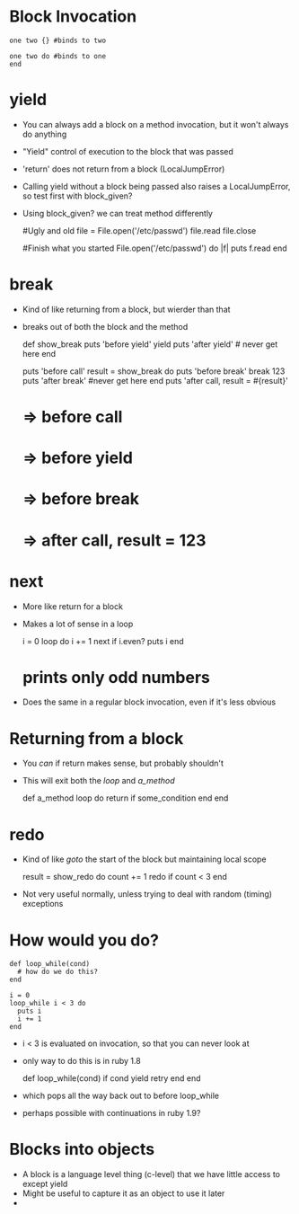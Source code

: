 # Block Invocation
    one two {} #binds to two

    one two do #binds to one
    end


# yield
- You can always add a block on a method invocation, but it won't always do anything
- "Yield" control of execution to the block that was passed
- 'return' does not return from a block (LocalJumpError)
- Calling yield without a block being passed also raises a LocalJumpError, so test first with block_given?
- Using block_given? we can treat method differently 


    #Ugly and old
    file = File.open('/etc/passwd')
    file.read
    file.close

    #Finish what you started
    File.open('/etc/passwd') do |f|
      puts f.read
    end

# break
- Kind of like returning from a block, but wierder than that
- breaks out of both the block and the method

    def show_break
      puts 'before yield'
      yield
      puts 'after yield' # never get here
    end

    puts 'before call'
    result = show_break do
      puts 'before break'
      break 123
      puts 'after break' #never get here
    end
    puts 'after call, result = #{result}'

    # => before call
    # => before yield
    # => before break
    # => after call, result = 123

# next
- More like return for a block
- Makes a lot of sense in a loop

    i = 0
    loop do
     i += 1
     next if i.even?
     puts i
   end
   # prints only odd numbers

- Does the same in a regular block invocation, even if it's less obvious

# Returning from a block
- You _can_ if return makes sense, but probably shouldn't
- This will exit both the _loop_ and _a_method_

    def a_method
      loop do
        return if some_condition
      end
    end

# redo
- Kind of like _goto_ the start of the block but maintaining local scope

    result = show_redo do
      count += 1
      redo if count < 3
    end

- Not very useful normally, unless trying to deal with random (timing) exceptions

# How would you do?
    def loop_while(cond)
      # how do we do this?
    end

    i = 0
    loop_while i < 3 do
      puts i
      i += 1
    end

- i < 3 is evaluated on invocation, so that you can never look at 
- only way to do this is in ruby 1.8

    def loop_while(cond)
      if cond
        yield
        retry
      end
    end

- which pops all the way back out to before loop_while
- perhaps possible with continuations in ruby 1.9?

# Blocks into objects

- A block is a language level thing (c-level) that we have little access to except yield
- Might be useful to capture it as an object to use it later
- 







